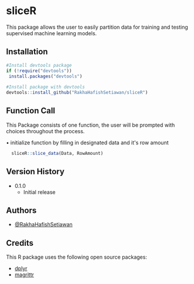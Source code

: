 # sliceR
This package allows the user to easily partition data for training and testing supervised machine learning models.

## Installation

```r
#Install devtools package
if (!require("devtools")) 
 install.packages("devtools")
  
#Install package with devtools
devtools::install_github("RakhaHafishSetiawan/sliceR")
```
    
## Function Call

This Package consists of one function, the user will be prompted with choices throughout the process.


• initialize function by filling in designated data and it's row amount


```r
  sliceR::slice_data(Data, RowAmount)
```

## Version History

* 0.1.0
    * Initial release

## Authors

- [@RakhaHafishSetiawan](https://github.com/RakhaHafishSetiawan)

## Credits
This R package uses the following open source packages:

- [dplyr](https://cran.r-project.org/web/packages/dplyr/index.html)
- [magrittr](https://magrittr.tidyverse.org/)

